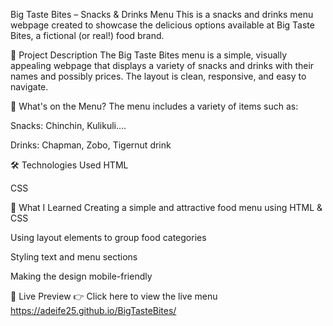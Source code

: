  Big Taste Bites – Snacks & Drinks Menu
This is a snacks and drinks menu webpage created to showcase the delicious options available at Big Taste Bites, a fictional (or real!) food brand.

🧾 Project Description
The Big Taste Bites menu is a simple, visually appealing webpage that displays a variety of snacks and drinks with their names and possibly prices. The layout is clean, responsive, and easy to navigate.

🧁 What's on the Menu?
The menu includes a variety of items such as:

Snacks: Chinchin, Kulikuli....

Drinks: Chapman, Zobo, Tigernut drink

🛠️ Technologies Used
HTML

CSS

🎯 What I Learned
Creating a simple and attractive food menu using HTML & CSS

Using layout elements to group food categories

Styling text and menu sections

Making the design mobile-friendly

🚀 Live Preview
👉 Click here to view the live menu
 https://adeife25.github.io/BigTasteBites/

